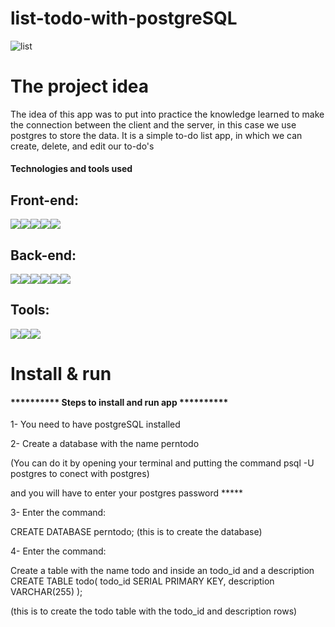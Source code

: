 # list-todo-with-postgreSQL

![list](https://user-images.githubusercontent.com/99894721/229925465-671257e1-ba80-4551-b95a-9f0f51d6ec2f.png)





<h1>The project idea</h1>

<p>
The idea of this app was to put into practice the knowledge learned to make the connection between the client and the server, in this case we use postgres to store the data.
It is a simple to-do list app, in which we can create, delete, and edit our to-do's</p>

<h4>Technologies and tools used</h4>

<h2>Front-end:</h2>
<div style="display: flex">
<img src="https://img.shields.io/badge/-HTML5-E34F26?style=flat&logo=html5&logoColor=white">
<img src="https://img.shields.io/badge/-CSS3-1572B6?style=flat&logo=css3&logoColor=white">
<img src="https://img.shields.io/badge/-JavaScript-eed718?style=flat&logo=javascript&logoColor=ffffff">
<img src="https://img.shields.io/badge/-React-000000?style=flat&logo=react&logoColor=00c8ff">
<img src="https://img.shields.io/badge/-Bootstrap-6c25be?style=flat&logo=bootstrap&logoColor=ffffff">
</div>


<h2>Back-end:</h2>
<div style="display: flex">
<img src="http://img.shields.io/badge/-PostgreSQL-3366ff?style=flat&logo=PostgreSQL&logoColor=white">
<img src="https://img.shields.io/badge/-Express.js-787878?style=flat">
<img src="https://img.shields.io/badge/-Node.js-3C873A?style=flat&logo=Node.js&logoColor=white">
<img src="http://img.shields.io/badge/-Git-F1502F?style=flat&logo=git&logoColor=FFFFFF">
<img src="http://img.shields.io/badge/-Github-000000?style=flat&logo=github&logoColor=FFFFFF">
<img src="http://img.shields.io/badge/-VS%20Code-007ACC?style=flat&logo=visual%20studio%20code&logoColor=white">
</div>


<h2>Tools:</h2>
<div style="display: flex">
<img src="http://img.shields.io/badge/-Git-F1502F?style=flat&logo=git&logoColor=FFFFFF">
<img src="http://img.shields.io/badge/-Github-000000?style=flat&logo=github&logoColor=FFFFFF">
<img src="http://img.shields.io/badge/-VS%20Code-007ACC?style=flat&logo=visual%20studio%20code&logoColor=white">
</div>

<h1>Install & run</h1>
<h4>********** Steps to install and run app **********</h4>

<p>1- You need to have postgreSQL installed</p>
<div>
<p>2- Create a database with the name perntodo</p>
<p>(You can do it by opening your terminal and putting the command    psql -U postgres   to conect with postgres)</p>
<p>and you will have to enter your postgres password   *****</p>
<p>3- Enter the command:</p>
<p>CREATE DATABASE perntodo;   (this is to create the database)</p>
<p>4- Enter the command:</p>
<p>
Create a table with the name todo and inside an todo_id and a description <br/> CREATE TABLE todo(
    todo_id SERIAL PRIMARY KEY,
    description VARCHAR(255)
);</p>    
<p>(this is to create the todo table with the todo_id and description rows)</p>

</div>
